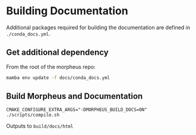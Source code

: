 <!--
 SPDX-FileCopyrightText: Copyright (c) 2021-2023, NVIDIA CORPORATION & AFFILIATES. All rights reserved.
 SPDX-License-Identifier: Apache-2.0

 Licensed under the Apache License, Version 2.0 (the "License");
 you may not use this file except in compliance with the License.
 You may obtain a copy of the License at

 http://www.apache.org/licenses/LICENSE-2.0

 Unless required by applicable law or agreed to in writing, software
 distributed under the License is distributed on an "AS IS" BASIS,
 WITHOUT WARRANTIES OR CONDITIONS OF ANY KIND, either express or implied.
 See the License for the specific language governing permissions and
 limitations under the License.
-->

# Building Documentation

Additional packages required for building the documentation are defined in `./conda_docs.yml`.

## Get additional dependency
From the root of the morpheus repo:
```bash
mamba env update -f docs/conda_docs.yml
```

## Build Morpheus and Documentation
```
CMAKE_CONFIGURE_EXTRA_ARGS="-DMORPHEUS_BUILD_DOCS=ON" ./scripts/compile.sh
```
Outputs to `build/docs/html`
